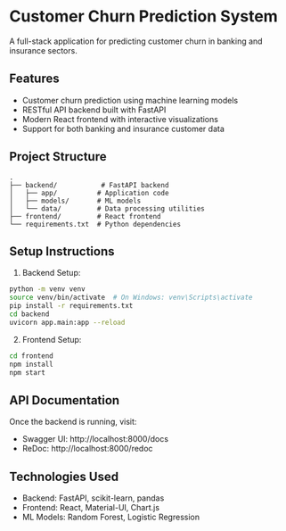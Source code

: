 # Customer Churn Prediction System

A full-stack application for predicting customer churn in banking and insurance sectors.

## Features

- Customer churn prediction using machine learning models
- RESTful API backend built with FastAPI
- Modern React frontend with interactive visualizations
- Support for both banking and insurance customer data

## Project Structure

```
.
├── backend/           # FastAPI backend
│   ├── app/          # Application code
│   ├── models/       # ML models
│   └── data/         # Data processing utilities
├── frontend/         # React frontend
└── requirements.txt  # Python dependencies
```

## Setup Instructions

1. Backend Setup:
```bash
python -m venv venv
source venv/bin/activate  # On Windows: venv\Scripts\activate
pip install -r requirements.txt
cd backend
uvicorn app.main:app --reload
```

2. Frontend Setup:
```bash
cd frontend
npm install
npm start
```

## API Documentation

Once the backend is running, visit:
- Swagger UI: http://localhost:8000/docs
- ReDoc: http://localhost:8000/redoc

## Technologies Used

- Backend: FastAPI, scikit-learn, pandas
- Frontend: React, Material-UI, Chart.js
- ML Models: Random Forest, Logistic Regression 